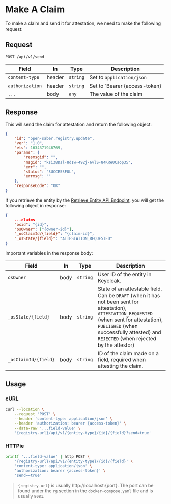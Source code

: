 # Make A Claim

To make a claim and send it for attestation, we need to make the following
request:

## Request

```http
POST /api/v1/send
```

| Field           | In     | Type      | Description                                          |
| --------------- | ------ | --------- | ---------------------------------------------------- |
| `content-type`  | header | `string`  | Set to `application/json`                            |
| `authorization` | header | `string`  | Set to `Bearer {access-token}|                                      
| `...`           | body   | `any`     | The value of the claim                               |

## Response

This will send the claim for attestation and return the following object:

```json
{
	"id": "open-saber.registry.update",
	"ver": "1.0",
	"ets": 1634371946769,
	"params": {
		"resmsgid": "",
		"msgid": "ksi38Dsl-8dIw-492j-6vlS-84KRe0Csop35",
		"err": "",
		"status": "SUCCESSFUL",
		"errmsg": ""
	},
	"responseCode": "OK"
}
```

If you retrieve the entity by the [Retrieve Entity API Endpoint](./retrieving-an-entity.md),
you will get the following object in response:

```json
{
	...claims
	"osid": "{id}",
	"osOwner": ["{owner-id}"],
	"_osClaimId/{field}": "{claim-id}",
	"_osState/{field}": "ATTESTATION_REQUESTED"
}
```

Important variables in the response body:

| Field                | In   | Type     | Description                                                                                                                                                                                                                            |
| -------------------- | ---- | -------- | -------------------------------------------------------------------------------------------------------------------------------------------------------------------------------------------------------------------------------------- |
| `osOwner`            | body | `string` | User ID of the entity in Keycloak.                                                                                                                                                                                                     |
| `_osState/{field}`   | body | `string` | State of an attestable field. Can be `DRAFT` (when it has not been sent for attestation), `ATTESTATION_REQUESTED` (when sent for attestation), `PUBLISHED` (when successfully attested) and `REJECTED` (when rejected by the attestor) |
| `_osClaimId/{field}` | body | `string` | ID of the claim made on a field, required when attesting the claim.                                                                                                                                                                    |

## Usage

### cURL

```sh
curl --location \
	--request 'POST' \
	--header 'content-type: application/json' \
	--header 'authorization: bearer {access-token}' \
	--data-raw '...field-value' \
	'{registry-url}/api/v1/{entity-type}/{id}/{field}?send=true'
```

### HTTPie

```sh
printf '...field-value' | http POST \
	'{registry-url}/api/v1/{entity-type}/{id}/{field}' \
	'content-type: application/json' \
	'authorization: bearer {access-token}' \
	'send==true'
```

> `{registry-url}` is usually http://localhost:{port}. The port can be found
> under the `rg` section in the `docker-compose.yaml` file and is usually
> `8081`.
